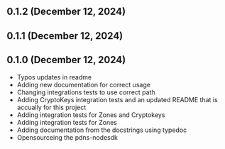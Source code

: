 ## 0.1.2 (December 12, 2024)


## 0.1.1 (December 12, 2024)


## 0.1.0 (December 12, 2024)
  - Typos updates in readme
  - Adding new documentation for correct usage
  - Changing integrations tests to use correct path
  - Adding CryptoKeys integration tests and an updated README that is accually for this project
  - Adding integration tests for Zones and Cryptokeys
  - Adding integration tests for Zones
  - Adding documentation from the docstrings using typedoc
  - Opensourceing the pdns-nodesdk

